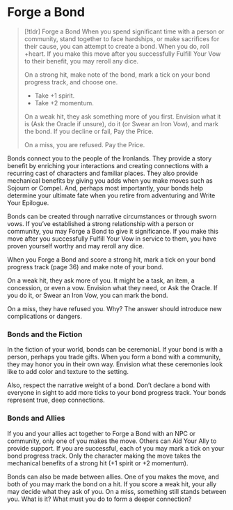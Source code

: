 # Forge a Bond
>[!tldr] Forge a Bond
>When you spend significant time with a person or community, stand together to face hardships, or make sacrifices for their cause, you can attempt to create a bond. When you do, roll +heart. If you make this move after you successfully Fulfill Your Vow to their benefit, you may reroll any dice.
>
>On a strong hit, make note of the bond, mark a tick on your bond progress track, and choose one.
>- Take +1 spirit.
>- Take +2 momentum.
>
>On a weak hit, they ask something more of you first. Envision what it is (Ask the Oracle if unsure), do it (or Swear an Iron Vow), and mark the bond. If you decline or fail, Pay the Price.
>
>On a miss, you are refused. Pay the Price.

Bonds connect you to the people of the Ironlands. They provide a story benefit by enriching your interactions and creating connections with a recurring cast of characters and familiar places. They also provide mechanical benefits by giving you adds when you make moves such as Sojourn or Compel. And, perhaps most importantly, your bonds help determine your ultimate fate when you retire from adventuring and Write Your Epilogue.

Bonds can be created through narrative circumstances or through sworn vows. If you’ve established a strong relationship with a person or community, you may Forge a Bond to give it significance. If you make this move after you successfully Fulfill Your Vow in service to them, you have proven yourself worthy and may reroll any dice.

When you Forge a Bond and score a strong hit, mark a tick on your bond progress track (page 36) and make note of your bond.

On a weak hit, they ask more of you. It might be a task, an item, a concession, or even a vow. Envision what they need, or Ask the Oracle. If you do it, or Swear an Iron Vow, you can mark the bond.

On a miss, they have refused you. Why? The answer should introduce new complications or dangers.

### Bonds and the Fiction
In the fiction of your world, bonds can be ceremonial. If your bond is with a person, perhaps you trade gifts. When you form a bond with a community, they may honor you in their own way. Envision what these ceremonies look like to add color and texture to the setting.

Also, respect the narrative weight of a bond. Don’t declare a bond with everyone in sight to add more ticks to your bond progress track. Your bonds represent true, deep connections.

### Bonds and Allies
If you and your allies act together to Forge a Bond with an NPC or community, only one of you makes the move. Others can Aid Your Ally to provide support. If you are successful, each of you may mark a tick on your bond progress track. Only the character making the move takes the mechanical benefits of a strong hit (+1 spirit or +2 momentum).

Bonds can also be made between allies. One of you makes the move, and both of you may mark the bond on a hit. If you score a weak hit, your ally may decide what they ask of you. On a miss, something still stands between you. What is it? What must you do to form a deeper connection?